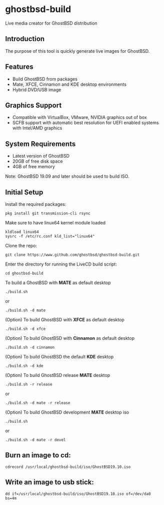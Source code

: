 ghostbsd-build
==============
Live media creator for GhostBSD distribution

## Introduction
The purpose of this tool is quickly generate live images for GhostBSD.

## Features
* Build GhostBSD from packages
* Mate, XFCE, Cinnamon and KDE desktop environments
* Hybrid DVD/USB image

## Graphics Support
* Compatible with VirtualBox, VMware, NVIDIA graphics out of box
* SCFB support with automatic best resolution for UEFI enabled systems with Intel/AMD graphics

## System Requirements
* Latest version of GhostBSD 
* 20GB of free disk space
* 4GB of free memory

Note: GhostBSD 19.09 and later should be used to build ISO.

## Initial Setup
Install the required packages:
```
pkg install git transmission-cli rsync
```
Make sure to have linux64 kernel module loaded
```
kldload linux64
sysrc -f /etc/rc.conf kld_list="linux64"
```
Clone the repo:
```
git clone https://www.github.com/ghostbsd/ghostbsd-build.git
```
Enter the directory for running the LiveCD build script:
```
cd ghostbsd-build
```
To build a GhostBSD with __MATE__ as default desktop
```
./build.sh
```
or
```
./build.sh -d mate
```
(Option) To build GhostBSD with __XFCE__ as default desktop
```
./build.sh -d xfce
```   
(Option) To build GhostBSD with __Cinnamon__ as default desktop
```
./build.sh -d cinnamon
```   
(Option) To build GhostBSD the default __KDE__ desktop
```
./build.sh -d kde
```    
(Option) To build GhostBSD release __MATE__ desktop
```
./build.sh -r release
```
or
```
./build.sh -d mate -r release
```

(Option) To build GhostBSD development __MATE__ desktop iso
```
./build.sh
```
or 
```
./build.sh -d mate -r devel
```

## Burn an image to cd:
```
cdrecord /usr/local/ghostbsd-build/iso/GhostBSD19.10.iso
```

## Write an image to usb stick:
```
dd if=/usr/local/ghostbsd-build/iso/GhostBSD19.10.iso of=/dev/da0 bs=4m
```

